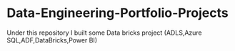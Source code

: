 # Data-Engineering-Portfolio-Projects
Under this repository I built some Data bricks project (ADLS,Azure SQL,ADF,DataBricks,Power BI) 
